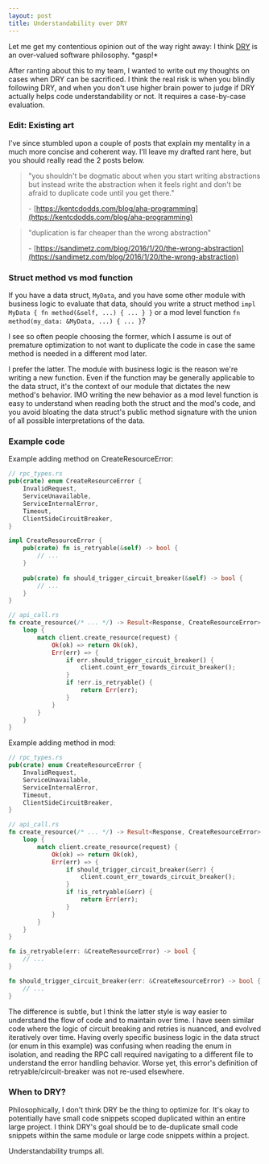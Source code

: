 ```yaml
---
layout: post
title: Understandability over DRY
---
```


Let me get my contentious opinion out of the way right away: I think [DRY](https://en.wikipedia.org/wiki/Don%27t_repeat_yourself) is an over-valued software philosophy. \*gasp!\*

After ranting about this to my team, I wanted to write out my thoughts on cases when DRY can be sacrificed. I think the real risk is when you blindly following DRY, and when you don't use higher brain power to judge if DRY actually helps code understandability or not. It requires a case-by-case evaluation.

### Edit: Existing art

I've since stumbled upon a couple of posts that explain my mentality in a much more concise and coherent way. I'll leave my drafted rant here, but you should really read the 2 posts below.

> "you shouldn't be dogmatic about when you start writing abstractions but instead write the abstraction when it feels right and don't be afraid to duplicate code until you get there."
>
> \- [https://kentcdodds.com/blog/aha-programming](https://kentcdodds.com/blog/aha-programming)

> "duplication is far cheaper than the wrong abstraction"
>
> \- [https://sandimetz.com/blog/2016/1/20/the-wrong-abstraction](https://sandimetz.com/blog/2016/1/20/the-wrong-abstraction)

### Struct method vs mod function

If you have a data struct, `MyData`, and you have some other module with business logic to evaluate that data, should you write a struct method `impl MyData { fn method(&self, ...) { ... } }` or a mod level function `fn method(my_data: &MyData, ...) { ... }`?

I see so often people choosing the former, which I assume is out of premature optimization to not want to duplicate the code in case the same method is needed in a different mod later.

I prefer the latter. The module with business logic is the reason we're writing a new function. Even if the function may be generally applicable to the data struct, it's the context of our module that dictates the new method's behavior. IMO writing the new behavior as a mod level function is easy to understand when reading both the struct and the mod's code, and you avoid bloating the data struct's public method signature with the union of all possible interpretations of the data.

### Example code

Example adding method on CreateResourceError:

```rust
// rpc_types.rs
pub(crate) enum CreateResourceError {
    InvalidRequest,
    ServiceUnavailable,
    ServiceInternalError,
    Timeout,
    ClientSideCircuitBreaker,
}

impl CreateResourceError {
    pub(crate) fn is_retryable(&self) -> bool {
        // ...
    }
    
    pub(crate) fn should_trigger_circuit_breaker(&self) -> bool {
        // ...
    }
}

// api_call.rs
fn create_resource(/* ... */) -> Result<Response, CreateResourceError> {
    loop {
        match client.create_resource(request) {
            Ok(ok) => return Ok(ok),
            Err(err) => {
                if err.should_trigger_circuit_breaker() {
                    client.count_err_towards_circuit_breaker();
                }
                if !err.is_retryable() {
                    return Err(err);
                }
            }
        } 
    }
}
```

Example adding method in mod:

```rust
// rpc_types.rs
pub(crate) enum CreateResourceError {
    InvalidRequest,
    ServiceUnavailable,
    ServiceInternalError,
    Timeout,
    ClientSideCircuitBreaker,
}

// api_call.rs
fn create_resource(/* ... */) -> Result<Response, CreateResourceError> {
    loop {
        match client.create_resource(request) {
            Ok(ok) => return Ok(ok),
            Err(err) => {
                if should_trigger_circuit_breaker(&err) {
                    client.count_err_towards_circuit_breaker();
                }
                if !is_retryable(&err) {
                    return Err(err);
                }
            }
        } 
    }
}

fn is_retryable(err: &CreateResourceError) -> bool {
    // ...
}

fn should_trigger_circuit_breaker(err: &CreateResourceError) -> bool {
    // ...
}
```

The difference is subtle, but I think the latter style is way easier to understand the flow of code and to maintain over time. I have seen similar code where the logic of circuit breaking and retries is nuanced, and evolved iteratively over time. Having overly specific business logic in the data struct (or enum in this example) was confusing when reading the enum in isolation, and reading the RPC call required navigating to a different file to understand the error handling behavior. Worse yet, this error's definition of retryable/circuit-breaker was not re-used elsewhere.

### When to DRY?

Philosophically, I don't think DRY be the thing to optimize for. It's okay to potentially have small code snippets scoped duplicated within an entire large project. I think DRY's goal should be to de-duplicate small code snippets within the same module or large code snippets within a project.

Understandability trumps all.

